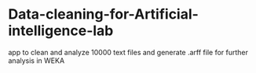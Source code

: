 # Data-cleaning-for-Artificial-intelligence-lab
app to clean and analyze 10000 text files and generate .arff file for further analysis in WEKA
